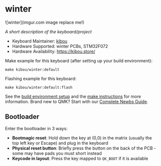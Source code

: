 # winter

![winter](imgur.com image replace me!)

*A short description of the keyboard/project*

* Keyboard Maintainer: [kibou](https://kibou.store/)
* Hardware Supported: winter PCBs, STM32F072
* Hardware Availability: https://kibou.store/

Make example for this keyboard (after setting up your build environment):

    make kibou/winter:default

Flashing example for this keyboard:

    make kibou/winter:default:flash

See the [build environment setup](https://docs.qmk.fm/#/getting_started_build_tools) and the [make instructions](https://docs.qmk.fm/#/getting_started_make_guide) for more information. Brand new to QMK? Start with our [Complete Newbs Guide](https://docs.qmk.fm/#/newbs).

## Bootloader

Enter the bootloader in 3 ways:

* **Bootmagic reset**: Hold down the key at (0,0) in the matrix (usually the top left key or Escape) and plug in the keyboard
* **Physical reset button**: Briefly press the button on the back of the PCB - some may have pads you must short instead
* **Keycode in layout**: Press the key mapped to `QK_BOOT` if it is available
